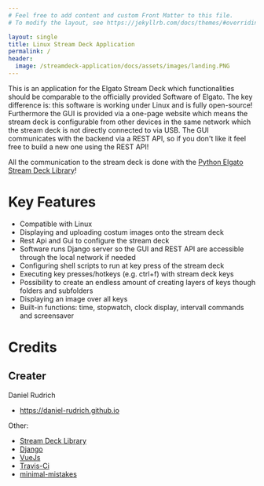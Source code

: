 ```yaml
---
# Feel free to add content and custom Front Matter to this file.
# To modify the layout, see https://jekyllrb.com/docs/themes/#overriding-theme-defaults

layout: single
title: Linux Stream Deck Application
permalink: /
header:
  image: /streamdeck-application/docs/assets/images/landing.PNG
---
```


This is an application for the Elgato Stream Deck which functionalities should be comparable to the officially provided Software of Elgato. The key difference is: this software is working under Linux and is fully open-source! Furthermore the GUI is provided via a one-page website which means the stream deck is configurable from other devices in the same network which the stream deck is not directly connected to via USB.
The GUI communicates with the backend via a REST API, so if you don't like it feel free to build a new one using the REST API!

All the communication to the stream deck is done with the [Python Elgato Stream Deck Library](https://github.com/abcminiuser/python-elgato-streamdeck)! 

# Key Features

* Compatible with Linux
* Displaying and uploading costum images onto the stream deck
* Rest Api and Gui to configure the stream deck
* Software runs Django server so the GUI and REST API are accessible through the local network if needed
* Configuring shell scripts to run at key press of the stream deck
* Executing key presses/hotkeys (e.g. ctrl+f) with stream deck keys
* Possibility to create an endless amount of creating layers of keys though folders and subfolders
* Displaying an image over all keys
* Built-in functions: time, stopwatch, clock display, intervall commands and screensaver
	
# Credits

## Creater

Daniel Rudrich

* https://daniel-rudrich.github.io

Other:

* [Stream Deck Library](https://github.com/abcminiuser/python-elgato-streamdeck)
* [Django](https://www.djangoproject.com/)
* [VueJs](https://vuejs.org/)
* [Travis-Ci](https://travis-ci.org/)
* [minimal-mistakes](https://mademistakes.com/work/minimal-mistakes-jekyll-theme/)

